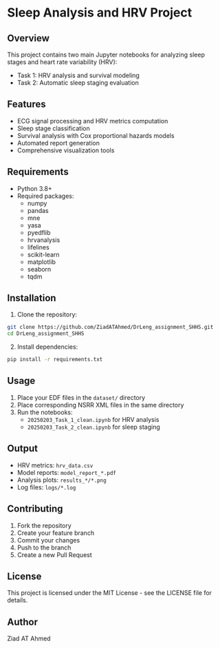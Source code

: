 # Sleep Analysis and HRV Project

## Overview
This project contains two main Jupyter notebooks for analyzing sleep stages and heart rate variability (HRV):
- Task 1: HRV analysis and survival modeling
- Task 2: Automatic sleep staging evaluation

## Features
- ECG signal processing and HRV metrics computation
- Sleep stage classification
- Survival analysis with Cox proportional hazards models
- Automated report generation
- Comprehensive visualization tools

## Requirements
- Python 3.8+
- Required packages:
  - numpy
  - pandas
  - mne
  - yasa
  - pyedflib
  - hrvanalysis
  - lifelines
  - scikit-learn
  - matplotlib
  - seaborn
  - tqdm

## Installation
1. Clone the repository:
```bash
git clone https://github.com/ZiadATAhmed/DrLeng_assignment_SHHS.git
cd DrLeng_assignment_SHHS
```

2. Install dependencies:
```bash
pip install -r requirements.txt
```

## Usage
1. Place your EDF files in the `dataset/` directory
2. Place corresponding NSRR XML files in the same directory
3. Run the notebooks:
   - `20250203_Task_1_clean.ipynb` for HRV analysis
   - `20250203_Task_2_clean.ipynb` for sleep staging

## Output
- HRV metrics: `hrv_data.csv`
- Model reports: `model_report_*.pdf`
- Analysis plots: `results_*/*.png`
- Log files: `logs/*.log`

## Contributing
1. Fork the repository
2. Create your feature branch
3. Commit your changes
4. Push to the branch
5. Create a new Pull Request

## License
This project is licensed under the MIT License - see the LICENSE file for details.

## Author
Ziad AT Ahmed
